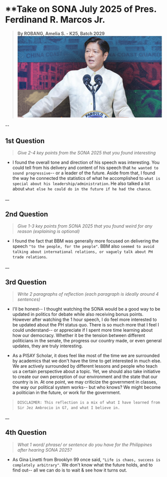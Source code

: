 # **Take on SONA July 2025 of Pres. Ferdinand R. Marcos Jr.
> **By ROBANG, Amelia S. - K25, Batch 2029**
![BBM Sona Photo](SONA-HIGHLIGHTS-BBM-2024-.png)

-- 
## **1st Question**
> *Give 2-4 key points from the SONA 2025 that you found interesting*
- I found the overall tone and direction of his speech was interesting. You could tell from his delivery and content of his speech that 
`he wanted to sound progressive`-- or a leader of the future. Aside from that, I found the way he connected the statistics of what he accomplished 
to `what is special about his leadership/administration`. He also talked a lot about `what else he could do in the future if he had the chance`.

__
## **2nd Question**
> *Give 1-3 key points from SONA 2025 that you found weird for any reason (explaining is optional)*
- I found the fact that BBM was generally more focused on delivering the speech `"to the people, for the people"`. BBM also `seemed to avoid talking about international relations, or vaguely talk about PH trade relations`.

__
## **3rd Question**
> *Write 2 paragraphs of reflection (each paragraph is ideally around 4 sentences)*
- I'll be honest-- I thought watching the SONA would be a good way to be updated in politics for debate while also receiving bonus points. 
However after watching the 1 hour speech, I do feel more interested to be updated about the PH status quo. There is so much more that I feel
I could understand-- or appreciate if I spent more time learning about how our democracy. Whether it be the tension between different politicians in the senate,
the progress our country made, or even general updates, they are truly interesting. 

- As a PISAY Scholar, it does feel like most of the time we are surrounded by academics that we don't have the time to get interested in much else.
We are actively surrounded by different lessons and people who teach us a certain perspective about a topic. Yet, we should also take initiative to
create our own perception of our environment and the state that our country is in. At one point, we may criticize the government in classes, the
way our political system works-- but who knows? We might become a politician in the future, or work for the government.

> `DISCLAIMER: This reflection is a mix of what I have learned from Sir Jez Ambrocio in G7, and what I believe in.`

__
## **4th Question**
> *What 1 word/ phrase/ or sentence do you have for the Philippines after hearing SONA 2025?*
- As Gina Linetti from Brooklyn 99 once said, `"Life is chaos, success is completely arbitrary"`. We don't know what the future holds, and to find out--
all we can do is to wait & see how it turns out.
